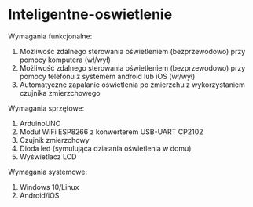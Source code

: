 # Inteligentne-oswietlenie
Wymagania funkcjonalne:
 1. Możliwość zdalnego sterowania oświetleniem (bezprzewodowo) przy pomocy komputera (wł/wył)
 2. Możliwość zdalnego sterowania oświetleniem (bezprzewodowo) przy pomocy telefonu z systemem android lub iOS (wł/wył)
 3. Automatyczne zapalanie oświetlenia po zmierzchu z wykorzystaniem czujnika zmierzchowego
 
Wymagania sprzętowe:
 1. ArduinoUNO
 2. Moduł WiFi ESP8266 z konwerterem USB-UART CP2102
 3. Czujnik zmierzchowy
 4. Dioda led (symulująca działania oświetlenia w domu)
 5. Wyświetlacz LCD
 
 Wymagania systemowe:
 1. Windows 10/Linux
 2. Android/iOS

